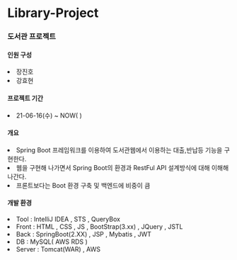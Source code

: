 # Library-Project
<h3>도서관 프로젝트</h3>
<h4>인원 구성</h4>
<li>장진호 </li>
<li>강효현</li>
<h4>프로젝트 기간</h4>
<li>21-06-16(수)  ~  NOW( )</li>
<h4>개요</h4>
<li>Spring Boot 프레임워크를 이용하여 도서관웹에서 이용하는 대출,반납등 기능을 구현한다.</li>
<li>웹을 구현해 나가면서 Spring Boot의 환경과 RestFul API 설계방식에 대해 이해해 나간다.</li>
<li>프론트보다는 Boot 환경 구축 및 백엔드에 비중이 큼</li>
<h4>개발 환경</h4>
<li>Tool : IntelliJ IDEA , STS , QueryBox</li>
<li>Front : HTML , CSS , JS , BootStrap(3.xx) , JQuery , JSTL</li>
<li>Back : SpringBoot(2.XX) , JSP , Mybatis , JWT </li>
<li>DB : MySQL( AWS RDS )</li>
<li>Server : Tomcat(WAR) , AWS</li>







